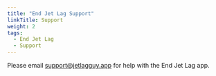 ```yaml
---
title: "End Jet Lag Support"
linkTitle: Support
weight: 2
tags:
  - End Jet Lag
  - Support
---
```


Please email [support@jetlagguy.app](mailto:support@jetlagguy.app) for help with the End Jet Lag app.
